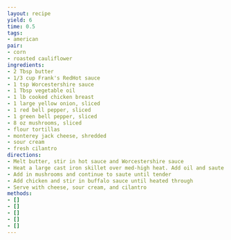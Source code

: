 ```yaml
---
layout: recipe
yield: 6
time: 0.5
tags:
- american
pair:
- corn
- roasted cauliflower
ingredients:
- 2 Tbsp butter
- 1/3 cup Frank's RedHot sauce
- 1 tsp Worcestershire sauce
- 1 Tbsp vegetable oil
- 1 lb cooked chicken breast
- 1 large yellow onion, sliced
- 1 red bell pepper, sliced
- 1 green bell pepper, sliced
- 8 oz mushrooms, sliced
- flour tortillas
- monterey jack cheese, shredded
- sour cream
- fresh cilantro
directions:
- Melt butter, stir in hot sauce and Worcestershire sauce
- Heat a large cast iron skillet over med-high heat. Add oil and saute onions and bell peppers for a couple minutes
- Add in mushrooms and continue to saute until tender
- Add chicken and stir in buffalo sauce until heated through
- Serve with cheese, sour cream, and cilantro
methods:
- []
- []
- []
- []
- []
---
```

